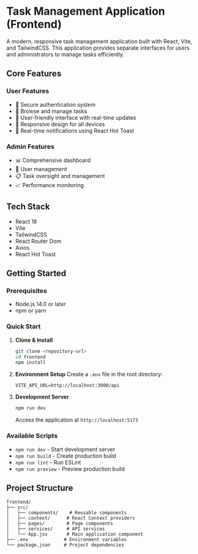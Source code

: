 # Task Management Application (Frontend)

A modern, responsive task management application built with React, Vite, and TailwindCSS. This application provides separate interfaces for users and administrators to manage tasks efficiently.

## Core Features

### User Features
- 🔐 Secure authentication system
- 📝 Browse and manage tasks
- 🛒 User-friendly interface with real-time updates
- 📱 Responsive design for all devices
- 🔔 Real-time notifications using React Hot Toast

### Admin Features
- 📊 Comprehensive dashboard
- 👥 User management
- 📋 Task oversight and management
- 📈 Performance monitoring

## Tech Stack

- React 18
- Vite
- TailwindCSS
- React Router Dom
- Axios
- React Hot Toast

## Getting Started

### Prerequisites
- Node.js 14.0 or later
- npm or yarn

### Quick Start

1. **Clone & Install**
   ```bash
   git clone <repository-url>
   cd frontend
   npm install
   ```

2. **Environment Setup**
   Create a `.env` file in the root directory:
   ```
   VITE_API_URL=http://localhost:3000/api
   ```

3. **Development Server**
   ```bash
   npm run dev
   ```
   Access the application at `http://localhost:5173`

### Available Scripts

- `npm run dev` - Start development server
- `npm run build` - Create production build
- `npm run lint` - Run ESLint
- `npm run preview` - Preview production build

## Project Structure

```
frontend/
├── src/
│   ├── components/    # Reusable components
│   ├── context/      # React Context providers
│   ├── pages/        # Page components
│   ├── services/     # API services
│   └── App.jsx       # Main application component
├── .env             # Environment variables
└── package.json     # Project dependencies
```


